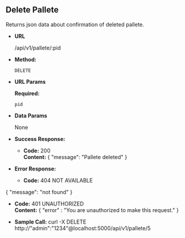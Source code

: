 **Delete Pallete**
----
  Returns json data about confirmation of deleted pallete.

* **URL**

  /api/v1/pallete/:pid

* **Method:**

  `DELETE`
  
*  **URL Params**

   **Required:**
 
   `pid`

* **Data Params**

  None

* **Success Response:**

  * **Code:** 200 <br />
    **Content:** 
    {
  "message": "Pallete deleted"
  }
 
* **Error Response:**
  * **Code:** 404 NOT AVAILABLE <br />

{
  "message": "not found"
}

* **Code:** 401 UNAUTHORIZED <br />
    **Content:** 
    { 
        "error" : "You are unauthorized to make this request." 
        }

* **Sample Call:**
curl -X DELETE http://"admin":"1234"@localhost:5000/api/v1/pallete/5
